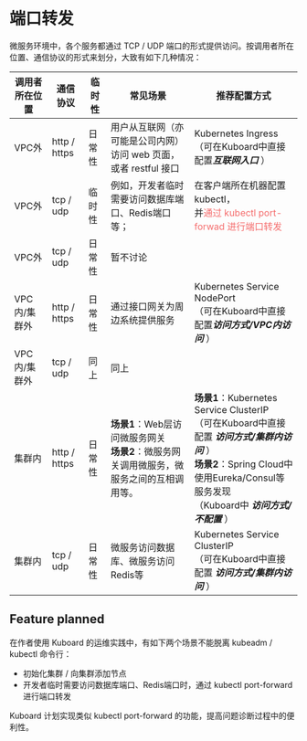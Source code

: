 # 端口转发

微服务环境中，各个服务都通过 TCP / UDP 端口的形式提供访问。按调用者所在位置、通信协议的形式来划分，大致有如下几种情况：

| 调用者所在位置 | 通信协议     | 临时性 | 常见场景                                                     | 推荐配置方式                                                 |
| -------------- | ------------ | ------ | ------------------------------------------------------------ | ------------------------------------------------------------ |
| VPC外          | http / https | 日常性 | 用户从互联网（亦可能是公司内网）<br />访问 web 页面，或者 restful 接口 | Kubernetes  Ingress<br />（可在Kuboard中直接配置***互联网入口*** ） |
| VPC外          | tcp / udp    | 临时性 | 例如，开发者临时需要访问数据库端口、Redis端口等；            | 在客户端所在机器配置 kubectl，<br />并<span style="color: #F56C6C;">通过 kubectl port-forwad 进行端口转发</span> |
| VPC外          | tcp / udp    | 日常性 | 暂不讨论                                                     |                                                              |
| VPC内/集群外   | http / https | 日常性 | 通过接口网关为周边系统提供服务                               | Kubernetes Service NodePort<br />（可在Kuboard中直接配置***访问方式/VPC内访问*** ） |
| VPC内/集群外   | tcp / udp    | 同上   | 同上                                                         |                                                              |
| 集群内         | http / https | 日常性 | **场景1**：Web层访问微服务网关<br />**场景2**：微服务网关调用微服务，微服务之间的互相调用等。 | **场景1**：Kubernetes Service ClusterIP <br />（可在Kuboard中直接配置 ***访问方式/集群内访问*** ）<br />**场景2**：Spring Cloud中使用Eureka/Consul等服务发现<br />（Kuboard中 ***访问方式/不配置*** ） |
| 集群内         | tcp / udp    | 日常性 | 微服务访问数据库、微服务访问Redis等                          | Kubernetes Service ClusterIP <br />（可在Kuboard中直接配置 ***访问方式/集群内访问*** ） |



## Feature planned

在作者使用 Kuboard 的运维实践中，有如下两个场景不能脱离 kubeadm / kubectl 命令行：

* 初始化集群 / 向集群添加节点
* 开发者临时需要访问数据库端口、Redis端口时，通过 kubectl  port-forward 进行端口转发



Kuboard 计划实现类似 kubectl port-forward 的功能，提高问题诊断过程中的便利性。


